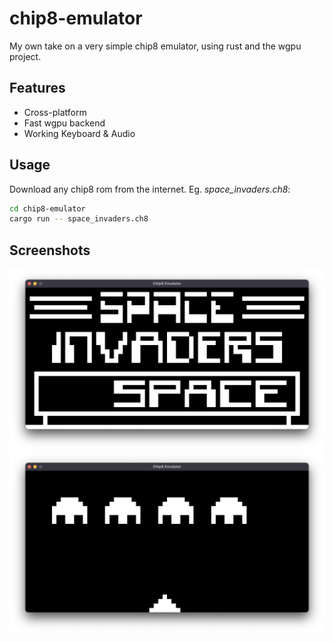 # chip8-emulator


My own take on a very simple chip8 emulator, using rust and the wgpu project.


## Features

- Cross-platform
- Fast wgpu backend
- Working Keyboard & Audio


## Usage

Download any chip8 rom from the internet.
Eg. _space_invaders.ch8_:

```sh
cd chip8-emulator
cargo run -- space_invaders.ch8
```


## Screenshots

![Screenshot 1](./screenshots/1.png)
![Screenshot 2](./screenshots/2.png)
